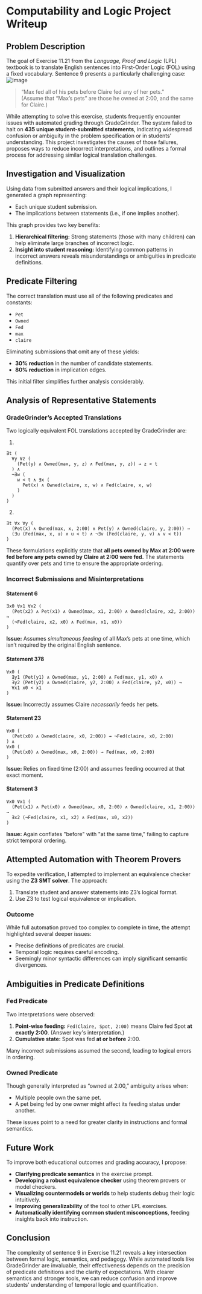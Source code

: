 
# Computability and Logic Project Writeup

## Problem Description

The goal of Exercise 11.21 from the *Language, Proof and Logic* (LPL) textbook is to translate English sentences into First-Order Logic (FOL) using a fixed vocabulary. Sentence 9 presents a particularly challenging case:
![image](table.PNG)
> “Max fed all of his pets before Claire fed any of her pets.”  
> (Assume that “Max’s pets” are those he owned at 2:00, and the same for Claire.)

While attempting to solve this exercise, students frequently encounter issues with automated grading through GradeGrinder. The system failed to halt on **435 unique student-submitted statements**, indicating widespread confusion or ambiguity in the problem specification or in students’ understanding. This project investigates the causes of those failures, proposes ways to reduce incorrect interpretations, and outlines a formal process for addressing similar logical translation challenges.

## Investigation and Visualization

Using data from submitted answers and their logical implications, I generated a graph representing:
- Each unique student submission.
- The implications between statements (i.e., if one implies another).

This graph provides two key benefits:
1. **Hierarchical filtering:** Strong statements (those with many children) can help eliminate large branches of incorrect logic.
2. **Insight into student reasoning:** Identifying common patterns in incorrect answers reveals misunderstandings or ambiguities in predicate definitions.

## Predicate Filtering

The correct translation must use all of the following predicates and constants:

- `Pet`
- `Owned`
- `Fed`
- `max`
- `claire`

Eliminating submissions that omit any of these yields:
- **30% reduction** in the number of candidate statements.
- **80% reduction** in implication edges.

This initial filter simplifies further analysis considerably.

## Analysis of Representative Statements

### GradeGrinder’s Accepted Translations

Two logically equivalent FOL translations accepted by GradeGrinder are:

1.
```logic
∃t (
  ∀y ∀z (
    (Pet(y) ∧ Owned(max, y, z) ∧ Fed(max, y, z)) → z < t
  ) ∧ 
  ¬∃w (
    w < t ∧ ∃x (
      Pet(x) ∧ Owned(claire, x, w) ∧ Fed(claire, x, w)
    )
  )
)
```

2.
```logic
∃t ∀x ∀y (
  (Pet(x) ∧ Owned(max, x, 2:00) ∧ Pet(y) ∧ Owned(claire, y, 2:00)) →
  (∃u (Fed(max, x, u) ∧ u < t) ∧ ¬∃v (Fed(claire, y, v) ∧ v < t))
)
```

These formulations explicitly state that **all pets owned by Max at 2:00 were fed before any pets owned by Claire at 2:00 were fed.** The statements quantify over pets and time to ensure the appropriate ordering.

### Incorrect Submissions and Misinterpretations

#### Statement 6
```logic
∃x0 ∀x1 ∀x2 (
  (Pet(x2) ∧ Pet(x1) ∧ Owned(max, x1, 2:00) ∧ Owned(claire, x2, 2:00)) →
  (¬Fed(claire, x2, x0) ∧ Fed(max, x1, x0))
)
```
**Issue:** Assumes *simultaneous feeding* of all Max’s pets at one time, which isn’t required by the original English sentence.

#### Statement 378
```logic
∀x0 (
  ∃y1 (Pet(y1) ∧ Owned(max, y1, 2:00) ∧ Fed(max, y1, x0) ∧ 
  ∃y2 (Pet(y2) ∧ Owned(claire, y2, 2:00) ∧ Fed(claire, y2, x0)) →
  ∀x1 x0 < x1
)
```
**Issue:** Incorrectly assumes Claire *necessarily* feeds her pets.

#### Statement 23
```logic
∀x0 (
  (Pet(x0) ∧ Owned(claire, x0, 2:00)) → ¬Fed(claire, x0, 2:00)
) ∧ 
∀x0 (
  (Pet(x0) ∧ Owned(max, x0, 2:00)) → Fed(max, x0, 2:00)
)
```
**Issue:** Relies on fixed time (2:00) and assumes feeding occurred at that exact moment.

#### Statement 3
```logic
∀x0 ∀x1 (
  (Pet(x1) ∧ Pet(x0) ∧ Owned(max, x0, 2:00) ∧ Owned(claire, x1, 2:00)) →
  ∃x2 (¬Fed(claire, x1, x2) ∧ Fed(max, x0, x2))
)
```
**Issue:** Again conflates "before" with "at the same time," failing to capture strict temporal ordering.

## Attempted Automation with Theorem Provers

To expedite verification, I attempted to implement an equivalence checker using the **Z3 SMT solver**. The approach:

1. Translate student and answer statements into Z3’s logical format.
2. Use Z3 to test logical equivalence or implication.

### Outcome
While full automation proved too complex to complete in time, the attempt highlighted several deeper issues:
- Precise definitions of predicates are crucial.
- Temporal logic requires careful encoding.
- Seemingly minor syntactic differences can imply significant semantic divergences.

## Ambiguities in Predicate Definitions

### Fed Predicate
Two interpretations were observed:
1. **Point-wise feeding:** `Fed(Claire, Spot, 2:00)` means Claire fed Spot **at exactly 2:00**. (Answer key's interpretation.)
2. **Cumulative state:** Spot was fed **at or before** 2:00.

Many incorrect submissions assumed the second, leading to logical errors in ordering.

### Owned Predicate
Though generally interpreted as “owned at 2:00,” ambiguity arises when:
- Multiple people own the same pet.
- A pet being fed by one owner might affect its feeding status under another.

These issues point to a need for greater clarity in instructions and formal semantics.

## Future Work

To improve both educational outcomes and grading accuracy, I propose:
- **Clarifying predicate semantics** in the exercise prompt.
- **Developing a robust equivalence checker** using theorem provers or model checkers.
- **Visualizing countermodels or worlds** to help students debug their logic intuitively.
- **Improving generalizability** of the tool to other LPL exercises.
- **Automatically identifying common student misconceptions**, feeding insights back into instruction.

## Conclusion

The complexity of sentence 9 in Exercise 11.21 reveals a key intersection between formal logic, semantics, and pedagogy. While automated tools like GradeGrinder are invaluable, their effectiveness depends on the precision of predicate definitions and the clarity of expectations. With clearer semantics and stronger tools, we can reduce confusion and improve students’ understanding of temporal logic and quantification.
